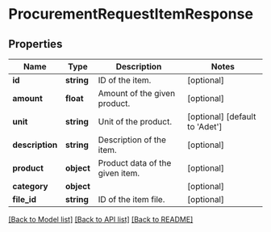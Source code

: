 # ProcurementRequestItemResponse

## Properties
Name | Type | Description | Notes
------------ | ------------- | ------------- | -------------
**id** | **string** | ID of the item. | [optional] 
**amount** | **float** | Amount of the given product. | [optional] 
**unit** | **string** | Unit of the product. | [optional] [default to 'Adet']
**description** | **string** | Description of the item. | [optional] 
**product** | **object** | Product data of the given item. | [optional] 
**category** | **object** |  | [optional] 
**file_id** | **string** | ID of the item file. | [optional] 

[[Back to Model list]](../README.md#documentation-for-models) [[Back to API list]](../README.md#documentation-for-api-endpoints) [[Back to README]](../README.md)


